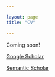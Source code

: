 ```yaml
---

layout: page
title: "CV"

---
```


Coming soon!

[Google Scholar](https://scholar.google.com/citations?user=tytaFNUAAAAJ&hl=en)

[Semantic Scholar](https://www.semanticscholar.org/author/L.-Donatelli/51225576) 
